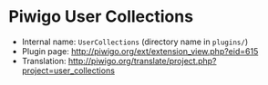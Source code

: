 # Piwigo User Collections

* Internal name: `UserCollections` (directory name in `plugins/`)
* Plugin page: http://piwigo.org/ext/extension_view.php?eid=615
* Translation: http://piwigo.org/translate/project.php?project=user_collections